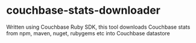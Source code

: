 # couchbase-stats-downloader
Written using Couchbase Ruby SDK, this tool downloads Couchbase stats from npm, maven, nuget, rubygems etc into Couchbase datastore
